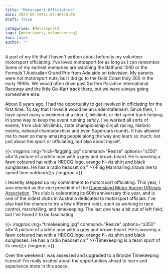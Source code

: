 ```yaml
---
title: "Motorsport Officiating"
date: 2023-08-15T11:07:46+10:00
draft: false

categories: [Motorsport]
tags: [motorsport, volunteering]
toc: false
author: ""
---
```

A part of my life that I haven't written about before is my volunteer motorsport officiating. I've loved motorsport for as long as I can remember. Some of my earliest memories are watching the Bathurst 1000 or the Formula 1 Australian Grand Prix from Adelaide on television. My parents were not motorsport nuts, but I did go to the Gold Coast Indy 300 in the early 1990s. We would often drive past Surfers Paradise International Raceway and the little Go-Kart track there, but we were always going somewhere else.

About 8 years ago, I had the opportunity to get involved in officiating for the first time. To say that I loved it would be an understatement. Since then, I have spent many a weekend at a circuit, hillclimb, or dirt sprint track helping in some way to keep the event running safely. I've worked all sorts of events, from club hillclimbs, state championship circuit racing, historic events, national championships and even Supercars rounds. It has allowed me to meet so many amazing people along the way and learn so much; not just about the sport or officiating, but also about myself.

<!-- LTeX: enabled=false -->
{{< imgproc img="nick-flagging.jpg" command="Resize" options="x250" alt="A picture of a white man with a grey and brown beard. He is wearing a fawn coloured hat with a HRCCQ logo, orange hi-viz shirt and black sunglasses. He has a radio headset on." >}}Flag Marshalling allows me to spend time outdoors{{< /imgproc >}}
<!-- LTeX: enabled=true -->

I recently stepped up my commitment to motorsport officiating. This year, I was elected as the vice president of the [Queensland Motor Racing Officials Association](https://qmroa.com.au). The club is celebrating its 60th anniversary this year, and is one of the oldest clubs in Australia dedicated to motorsport officials. I've also had the chance to try a few different roles, such as working in race control, marshalling, and timekeeping. The last one was a bit out of left field, but I've found it to be fascinating.

<!-- LTeX: enabled=false -->
{{< imgproc img="timekeeping.jpg" command="Resize" options="x350" alt="A picture of a white man with a grey and brown beard. He is wearing a fawn coloured hat with a HRCCQ logo, orange hi-viz shirt and black sunglasses. He has a radio headset on." >}}Timekeeping is a team sport of its own{{< /imgproc >}}
<!-- LTeX: enabled=true -->

Over the weekend I was assessed and upgraded to a Bronze Timekeeping licence! I'm really excited about the opportunities ahead to learn and experience more in this space.
